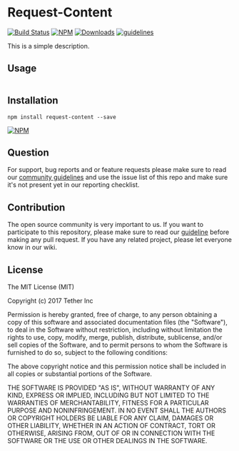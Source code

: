 
# Request-Content

[![Build Status](https://travis-ci.org/petrofeed/request-content.svg?branch=master)](https://travis-ci.org/petrofeed/request-content)
[![NPM](https://img.shields.io/npm/v/request-content.svg)](https://www.npmjs.com/package/request-content)
[![Downloads](https://img.shields.io/npm/dm/request-content.svg)](http://npm-stat.com/charts.html?package=request-content)
[![guidelines](https://tether.github.io/contribution-guide/badge-guidelines.svg)](https://github.com/tether/contribution-guide)

This is a simple description.

## Usage

```js

```

## Installation

```shell
npm install request-content --save
```

[![NPM](https://nodei.co/npm/request-content.png)](https://nodei.co/npm/request-content/)


## Question

For support, bug reports and or feature requests please make sure to read our
<a href="https://github.com/tether/contribution-guide/blob/master/community.md" target="_blank">community guidelines</a> and use the issue list of this repo and make sure it's not present yet in our reporting checklist.

## Contribution

The open source community is very important to us. If you want to participate to this repository, please make sure to read our <a href="https://github.com/tether/contribution-guide" target="_blank">guideline</a> before making any pull request. If you have any related project, please let everyone know in our wiki.
## License


The MIT License (MIT)

Copyright (c) 2017 Tether Inc

Permission is hereby granted, free of charge, to any person obtaining a copy of this software and associated documentation files (the "Software"), to deal in the Software without restriction, including without limitation the rights to use, copy, modify, merge, publish, distribute, sublicense, and/or sell copies of the Software, and to permit persons to whom the Software is furnished to do so, subject to the following conditions:

The above copyright notice and this permission notice shall be included in all copies or substantial portions of the Software.

THE SOFTWARE IS PROVIDED "AS IS", WITHOUT WARRANTY OF ANY KIND, EXPRESS OR IMPLIED, INCLUDING BUT NOT LIMITED TO THE WARRANTIES OF MERCHANTABILITY, FITNESS FOR A PARTICULAR PURPOSE AND NONINFRINGEMENT. IN NO EVENT SHALL THE AUTHORS OR COPYRIGHT HOLDERS BE LIABLE FOR ANY CLAIM, DAMAGES OR OTHER LIABILITY, WHETHER IN AN ACTION OF CONTRACT, TORT OR OTHERWISE, ARISING FROM, OUT OF OR IN CONNECTION WITH THE SOFTWARE OR THE USE OR OTHER DEALINGS IN THE SOFTWARE.
  
  